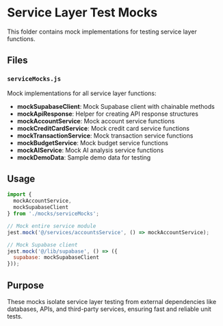 # Service Layer Test Mocks

This folder contains mock implementations for testing service layer functions.

## Files

### `serviceMocks.js`
Mock implementations for all service layer functions:
- **mockSupabaseClient**: Mock Supabase client with chainable methods
- **mockApiResponse**: Helper for creating API response structures
- **mockAccountService**: Mock account service functions
- **mockCreditCardService**: Mock credit card service functions
- **mockTransactionService**: Mock transaction service functions
- **mockBudgetService**: Mock budget service functions
- **mockAIService**: Mock AI analysis service functions
- **mockDemoData**: Sample demo data for testing

## Usage

```javascript
import { 
  mockAccountService, 
  mockSupabaseClient 
} from './mocks/serviceMocks';

// Mock entire service module
jest.mock('@/services/accountsService', () => mockAccountService);

// Mock Supabase client
jest.mock('@/lib/supabase', () => ({
  supabase: mockSupabaseClient
}));
```

## Purpose

These mocks isolate service layer testing from external dependencies like databases, APIs, and third-party services, ensuring fast and reliable unit tests. 